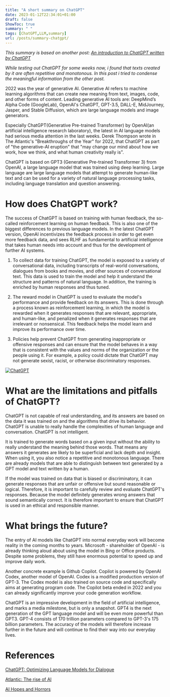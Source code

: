 ```yaml
---
title: "A short summary on ChatGPT"
date: 2023-01-12T22:34:01+01:00
draft: false
ShowToc: true
summary: " "
tags: [ChatGPT,LLM,summary]
url: /posts/summary-chatgpt/
---
```


*This summary is based on another post: [An introduction to ChatGPT written by ChatGPT](/posts/chatgpt-on-chatgpt)*

*While testing out ChatGPT for some weeks now, i found that texts created by it are often repetitive and monotonous. In this post i tried to condense the meaningful information from the other post.*

2022 was the year of generative AI. Generative AI refers to machine learning algorithms that can create new meaning from text, images, code, and other forms of content. Leading generative AI tools are: DeepMind’s Alpha Code (GoogleLab), OpenAI's ChatGPT, GPT-3.5, DALL-E, MidJourney, Jasper, and Stable Diffusion, which are large language models and image generators.

Especially ChatGPT(Generative Pre-trained Transformer) by OpenAI(an artificial intelligence research laboratory), the latest in AI language models had serious media attention in the last weeks.
Derek Thompson wrote in The Atlantic's "Breakthroughs of the Year" for 2022, that ChatGPT as part of "the generative-AI eruption" that "may change our mind about how we work, how we think, and what human creativity really is".

ChatGPT is based on GPT3 (Generative Pre-trained Transformer 3) from OpenAI, a large language model that was trained using deep learning. Large language are large language models that attempt to generate human-like text and can be used for a variety of natural language processing tasks, including language translation and question answering.

# How does ChatGPT work?

The success of ChatGPT is based on training with human feedback, the so-called reinforcement learning on human feedback. This is also one of the biggest differences to previous language models. In the latest ChatGPT version, OpenAI incentivizes the feedback process in order to get even more feedback data, and sees RLHF as fundamental to artificial intelligence that takes human needs into account and thus for the development of further AI systems.

1. To collect data for training ChatGPT, the model is exposed to a variety of conversational data, including transcripts of real-world conversations, dialogues from books and movies, and other sources of conversational text. This data is used to train the model and help it understand the structure and patterns of natural language. In addition, the training is enriched by human responses and thus tuned.

2. The reward model in ChatGPT is used to evaluate the model's performance and provide feedback on its answers. This is done through a process known as reinforcement learning, in which the model is rewarded when it generates responses that are relevant, appropriate, and human-like, and penalized when it generates responses that are irrelevant or nonsensical. This feedback helps the model learn and improve its performance over time.

3. Policies help prevent ChatGPT from generating inappropriate or offensive responses and can ensure that the model behaves in a way that is consistent with the values and norms of the organization or the people using it. For example, a policy could dictate that ChatGPT may not generate sexist, racist, or otherwise discriminatory responses.

[![ChatGPT](/posts/2023_01_07_intro_chatgpt/images/ChatGPT.png)](/posts/2023_01_07_intro_chatgpt/images/ChatGPT.png)

# What are the limitations and pitfalls of ChatGPT?

ChatGPT is not capable of real understanding, and its answers are based on the data it was trained on and the algorithms that drive its behavior. ChatGPT is unable to really handle the complexities of human language and conversation. ChatGPT is not intelligent.

It is trained to generate words based on a given input without the ability to really understand the meaning behind those words. That means any answers it generates are likely to be superficial and lack depth and insight. When using it, you also notice a repetitive and monotonous language. There are already models that are able to distinguish between text generated by a GPT model and text written by a human.

If the model was trained on data that is biased or discriminatory, it can generate responses that are unfair or offensive but sound reasonable or logical.
Therefore, it is important to carefully review and evaluate ChatGPT's responses. Because the model definitely generates wrong answers that sound semantically correct. It is therefore important to ensure that ChatGPT is used in an ethical and responsible manner.

# What brings the future?
The entry of AI models like ChatGPT into normal everyday work will become reality in the coming months to years. Microsoft - shareholder of OpenAI - is already thinking aloud about using the model in Bing or Office products. Despite some problems, they still have enormous potential to speed up and improve daily work.

Another concrete example is Github Copilot. Copilot is powered by OpenAI Codex, another model of OpenAI. Codex is a modified production version of GPT-3. The Codex model is also trained on source code and specifically aims at generating program code. The Copilot beta ended in 2022 and you can already significantly improve your code generation workflow.

ChatGPT is an impressive development in the field of artificial intelligence, and marks a media milestone, but is only a snapshot. GPT4 is the next generation of the GPT language model and will be even more powerful than GPT3. GPT-4 consists of 170 trillion parameters compared to GPT-3's 175 billion parameters. The accuracy of the models will therefore increase further in the future and will continue to find their way into our everyday lives.

# References

[ChatGPT: Optimizing Language Models for Dialogue](https://openai.com/blog/chatgpt/)

[Atlantic: The rise of AI](https://www.theatlantic.com/newsletters/archive/2022/12/why-the-rise-of-ai-is-the-most-important-story-of-the-year/672308/)

[AI Hopes and Horrors](https://www.forbes.com/sites/cindygordon/2022/12/30/ai-hopes-and-horrors/?sh=636a408a7abe)

